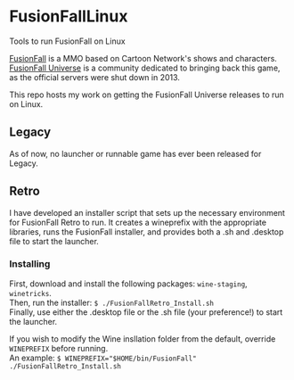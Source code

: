 # FusionFallLinux
Tools to run FusionFall on Linux

[FusionFall](https://en.wikipedia.org/wiki/Cartoon_Network_Universe:_FusionFall) is a MMO based
on Cartoon Network's shows and characters. [FusionFall Universe](https://www.fusionfalluniverse.com/)
is a community dedicated to bringing back this game, as the official servers were shut down in 2013.

This repo hosts my work on getting the FusionFall Universe releases to run on Linux.

## Legacy
As of now, no launcher or runnable game has ever been released for Legacy.

## Retro
I have developed an installer script that sets up the necessary environment for FusionFall Retro to run.
It creates a wineprefix with the appropriate libraries, runs the FusionFall installer, and provides both a
.sh and .desktop file to start the launcher.

### Installing

First, download and install the following packages: `wine-staging`, `winetricks`.  
Then, run the installer: `$ ./FusionFallRetro_Install.sh`  
Finally, use either the .desktop file or the .sh file (your preference!) to start the launcher.

If you wish to modify the Wine insllation folder from the default, override `WINEPREFIX` before 
running.  
An example: `$ WINEPREFIX="$HOME/bin/FusionFall" ./FusionFallRetro_Install.sh`
